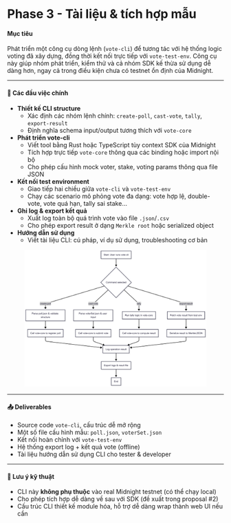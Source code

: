# Phase 3 - Tài liệu & tích hợp mẫu

#### Mục tiêu

Phát triển một công cụ dòng lệnh (`vote-cli`) để tương tác với hệ thống logic voting đã xây dựng, đồng thời kết nối trực tiếp với `vote-test-env`. Công cụ này giúp nhóm phát triển, kiểm thử và cả nhóm SDK kế thừa sử dụng dễ dàng hơn, ngay cả trong điều kiện chưa có testnet ổn định của Midnight.

***

#### 📌 Các đầu việc chính

* **Thiết kế CLI structure**
  * Xác định các nhóm lệnh chính: `create-poll`, `cast-vote`, `tally`, `export-result`
  * Định nghĩa schema input/output tương thích với `vote-core`
* **Phát triển vote-cli**
  * Viết tool bằng Rust hoặc TypeScript tùy context SDK của Midnight
  * Tích hợp trực tiếp `vote-core` thông qua các binding hoặc import nội bộ
  * Cho phép cấu hình mock voter, stake, voting params thông qua file JSON
* **Kết nối test environment**
  * Giao tiếp hai chiều giữa `vote-cli` và `vote-test-env`
  * Chạy các scenario mô phỏng vote đa dạng: vote hợp lệ, double-vote, vote quá hạn, tally sai stake…
* **Ghi log & export kết quả**
  * Xuất log toàn bộ quá trình vote vào file `.json`/`.csv`
  * Cho phép export result ở dạng `Merkle root` hoặc serialized object
* **Hướng dẫn sử dụng**
  * Viết tài liệu CLI: cú pháp, ví dụ sử dụng, troubleshooting cơ bản



<figure><img src="../../../.gitbook/assets/Milestone1 _ Mermaid Chart-2025-08-01-034709.png" alt=""><figcaption></figcaption></figure>

***

#### 📤 Deliverables

* Source code `vote-cli`, cấu trúc dễ mở rộng
* Một số file cấu hình mẫu: `poll.json`, `voterSet.json`
* Kết nối hoàn chỉnh với `vote-test-env`
* Hệ thống export log + kết quả vote (offline)
* Tài liệu hướng dẫn sử dụng CLI cho tester & developer

***

#### 🧩 Lưu ý kỹ thuật

* CLI này **không phụ thuộc** vào real Midnight testnet (có thể chạy local)
* Cho phép tích hợp dễ dàng về sau với SDK (đề xuất trong proposal #2)
* Cấu trúc CLI thiết kế module hóa, hỗ trợ dễ dàng wrap thành web UI nếu cần
